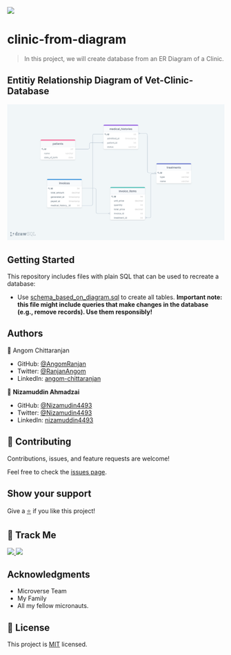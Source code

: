 [![](https://img.shields.io/badge/Micronaut-Angom%20Chittaranjan-blue)](https://github.com/AngomRanjan)

# clinic-from-diagram

> In this project, we will create database from an ER Diagram of a Clinic.

## Entitiy Relationship Diagram of Vet-Clinic-Database
![Clinic ER](./diagrams/clinic_diagram.png)

## Getting Started

This repository includes files with plain SQL that can be used to recreate a database:

- Use [schema_based_on_diagram.sql](./schema_based_on_diagram.sql) to create all tables.
**Important note: this file might include queries that make changes in the database (e.g., remove records). Use them responsibly!**

## Authors

👤 Angom Chittaranjan

- GitHub: [@AngomRanjan](https://github.com/AngomRanjan)
- Twitter: [@RanjanAngom](https://twitter.com/RanjanAngom)
- LinkedIn: [angom-chittaranjan](https://linkedin.com/in/angom-chittaranjan)

👤 **Nizamuddin Ahmadzai**

- GitHub: [@Nizamudin4493](https://github.com/Nizamuddin4493)
- Twitter: [@Nizamudin4493](https://twitter.com/Nizamuddin4493)
- LinkedIn: [nizamuddin4493](https://linkedin.com/in/nzm4493)

## 🤝 Contributing

Contributions, issues, and feature requests are welcome!

Feel free to check the [issues page](https://github.com/AngomRanjan/clinic-from-diagram/issues).

## Show your support

Give a [⭐️](https://github.com/AngomRanjan/clinic-from-diagram/stargazers) if you like this project!

## :footprints: Track Me

<a href="https://twitter.com/RanjanAngom?ref_src=twsrc%5Etfw" class="twitter-follow-button" data-show-count="false">
<img src="https://img.shields.io/badge/-@RanjanAngom-blue?style=flat&logo=twitter&logoColor=white">
</a>

<a class="github-button" href="https://github.com/AngomRanjan" aria-label="Follow @AngomRanjan on GitHub">
 <img src="https://img.shields.io/badge/-@AngomRanjan-green?style=flat&logo=github&logoColor=white">
</a>

## Acknowledgments
- Microverse Team
- My Family
- All my fellow micronauts.

## 📝 License

This project is [MIT](LICENSE) licensed.
